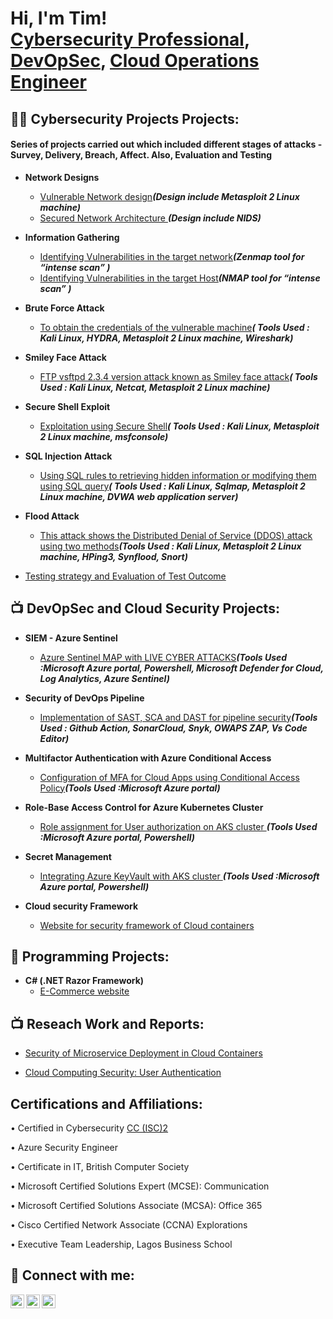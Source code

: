 <h1>Hi, I'm Tim! <br/> <a href="https://www.linkedin.com/in/timothy-fabelurin">Cybersecurity Professional</a>, <a href="https://github.com/fabbiety">DevOpSec</a>, <a href="https://www.linkedin.com/in/timothy-fabelurin">Cloud Operations Engineer</a></h1>

<h2>👨‍💻 Cybersecurity Projects Projects:</h2>  

<h4>Series of projects carried out which included different stages of attacks - Survey, Delivery, Breach, Affect. Also, Evaluation and Testing </h4>
  
- <b>Network Designs </b>  
  - [Vulnerable Network design](https://github.com/fabbiety/Network-Security-Project/blob/main/README.md#vulnerable-network-design)<b><i>(Design include Metasploit 2 Linux machine)</b></i>
  - [Secured Network Architecture ](https://github.com/fabbiety/Network-Security-Project/blob/main/README.md#secured-network-architecture-)<b><i>(Design include NIDS)</b></i>
- <b>Information Gathering  </b>
  - [Identifying Vulnerabilities in the target network](https://github.com/fabbiety/Network-Security-Project/blob/main/README.md#identifying-vulnerabilities-in-the-target-network)<b><i>(Zenmap tool for “intense scan” )</b></i>
  - [Identifying Vulnerabilities in the target Host](https://github.com/fabbiety/Network-Security-Project/blob/main/README.md#identifying-vulnerabilities-in-the-target-host)<b><i>(NMAP tool for “intense scan” )</b></i>
   
- <b>Brute Force Attack</b>
  - [To obtain the credentials of the vulnerable machine](https://github.com/fabbiety/Network-Security-Project/blob/main/README.md#brute-force-attack-)<b><i>( Tools Used : Kali Linux, HYDRA, Metasploit 2 Linux machine, Wireshark)</b></i>
    
- <b>Smiley Face Attack</b>
  - [FTP vsftpd 2.3.4 version attack known as Smiley face attack](https://github.com/fabbiety/Network-Security-Project/blob/main/README.md#smiley-face-attack)<b><i>( Tools Used : Kali Linux, Netcat, Metasploit 2 Linux machine)</b></i>
  
- <b>Secure Shell Exploit</b>
    - [Exploitation using Secure Shell](https://github.com/fabbiety/Network-Security-Project/blob/main/README.md#secure-shell-exploit)<b><i>( Tools Used : Kali Linux, Metasploit 2 Linux machine, msfconsole)</b></i>
   
- <b>SQL Injection Attack</b>
    - [Using SQL rules to retrieving hidden information or modifying them using SQL query](https://github.com/fabbiety/Network-Security-Project/blob/main/README.md#sql-injection-attack)<b><i>( Tools Used : Kali Linux, Sqlmap, Metasploit 2 Linux machine, DVWA web application server)</b></i>
    
- <b>Flood Attack</b>
    - [This attack shows the Distributed Denial of Service (DDOS) attack using two methods](https://github.com/fabbiety/Network-Security-Project/blob/main/README.md#flood-attack)<b><i>(Tools Used : Kali Linux, Metasploit 2 Linux machine, HPing3, Synflood, Snort)</b></i>
   
- [Testing strategy and Evaluation of Test Outcome](https://github.com/fabbiety/Network-Security-Project/blob/main/README.md#evaluation-of-test-outcomes)


<h2>📺 DevOpSec and Cloud Security Projects:</h2>

- <b>SIEM - Azure Sentinel</b>
    - [Azure Sentinel MAP with LIVE CYBER ATTACKS](https://github.com/fabbiety/SIEM-AzureSentinel-LiveCyberAttack/blob/main/README.md)<b><i>(Tools Used :Microsoft Azure portal, Powershell, Microsoft Defender for Cloud, Log Analytics, Azure Sentinel)</b></i>  
    
- <b>Security of DevOps Pipeline</b>
    - [Implementation of SAST, SCA and DAST for pipeline security](https://github.com/fabbiety/devsecops-github-actions-all)<b><i>(Tools Used : Github Action, SonarCloud, Snyk, OWAPS ZAP, Vs Code Editor)</b></i>
    
- <b>Multifactor Authentication with Azure Conditional Access</b>
    - [Configuration of MFA for Cloud Apps using Conditional Access Policy](https://github.com/fabbiety/Reports/blob/main/Authentication.pdf)<b><i>(Tools Used :Microsoft Azure portal)</b></i>
    
- <b>Role-Base Access Control for Azure Kubernetes Cluster </b>
    - [Role assignment for User authorization on AKS cluster  ](https://github.com/fabbiety/Reports/blob/main/RBAC.pdf)<b><i>(Tools Used :Microsoft Azure portal, Powershell)</b></i> 
    
- <b>Secret Management </b>
    - [Integrating Azure KeyVault with AKS cluster ](https://github.com/fabbiety/Reports/blob/main/Secret%20Management.pdf)<b><i>(Tools Used :Microsoft Azure portal, Powershell)</b></i>  
    
- <b>Cloud security Framework</b>
  - [Website for security framework of Cloud containers  ](https://github.com/fabbiety/Web-Security-Framework)
  
<h2>👨‍ Programming Projects:</h2>

- <b>C# (.NET Razor Framework)</b>
  - [E-Commerce website](https://github.com/fabbiety/Furniture-Website)


<h2>📺 Reseach Work and Reports:</h2>

- [Security of Microservice Deployment in Cloud Containers](https://github.com/fabbiety/Reports/blob/main/Project%20Presentation.pptx)

- [Cloud Computing Security: User Authentication](https://github.com/fabbiety/Reports/blob/main/Report%20on%20Cloud%20Computing%20Security.docx)

<h2> Certifications and Affiliations: </h2>

•   Certified in Cybersecurity [CC (ISC)2](https://www.credly.com/badges/15a12431-43cb-4db8-ae15-d66db674c2a1/public_url)   

•   Azure Security Engineer

•   Certificate in IT, British Computer Society 

•   Microsoft Certified Solutions Expert (MCSE): Communication

•   Microsoft Certified Solutions Associate (MCSA): Office 365

•   Cisco Certified Network Associate (CCNA) Explorations 

•   Executive Team Leadership, Lagos Business School 



<h2> 🤳 Connect with me:</h2>

[<img align="left" alt="fabbiety | Twitter" width="22px" src="https://cdn.jsdelivr.net/npm/simple-icons@v3/icons/twitter.svg" />][twitter]
[<img align="left" alt="fabbiety | LinkedIn" width="22px" src="https://cdn.jsdelivr.net/npm/simple-icons@v3/icons/linkedin.svg" />][linkedin]
[<img align="left" alt="fabbiety | Instagram" width="22px" src="https://cdn.jsdelivr.net/npm/simple-icons@v3/icons/instagram.svg" />][instagram]

[twitter]: https://twitter.com/fabbiety
[instagram]: https://www.instagram.com/fabbietimz/
[linkedin]: https://linkedin.com/in/timothy-fabelurin

<!--


Here are some ideas to get you started:

- 🔭 I’m currently working on ...
- 🌱 I’m currently learning ...
- 👯 I’m looking to collaborate on ...
- 🤔 I’m looking for help with ...
- 💬 Ask me about ...
- 📫 How to reach me: ...
- 😄 Pronouns: ...
- ⚡ Fun fact: ...
-->
